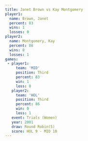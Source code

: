 ```yaml
---
title: Janet Brown vs Kay Montgomery
player1:               
  name: Brown, Janet   
  percent: 83          
  wins: 1              
  losses: 0            
player2:               
  name: Montgomery, Kay
  percent: 86          
  wins: 0              
  losses: 1            
games:
 - player1:         
     team: 'MID'    
     position: Third
     percent: 83    
     win: 1         
     loss: 0        
   player2:         
     team: 'HOL'    
     position: Third
     percent: 86    
     win: 0         
     loss: 1        
   event: Trials (Women)
   year: 2001           
   draw: Round Robin(5) 
   score: HOL 9 - MID 10
---
```


